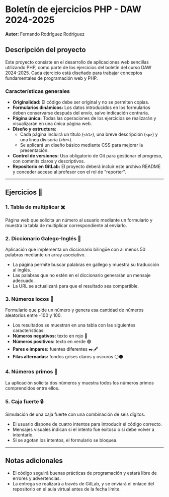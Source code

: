 # Boletín de ejercicios PHP - DAW 2024-2025  
**Autor:** Fernando Rodríguez Rodríguez  

## Descripción del proyecto  
Este proyecto consiste en el desarrollo de aplicaciones web sencillas utilizando PHP, como parte de los ejercicios del boletín del curso DAW 2024-2025. Cada ejercicio está diseñado para trabajar conceptos fundamentales de programación web y PHP.  

### Características generales  
- **Originalidad:** El código debe ser original y no se permiten copias.  
- **Formularios dinámicos:** Los datos introducidos en los formularios deben conservarse después del envío, salvo indicación contraria.  
- **Página única:** Todas las operaciones de los ejercicios se realizarán y visualizarán en una única página web.  
- **Diseño y estructura:**  
  - Cada página incluirá un título (`<h1>`), una breve descripción (`<p>`) y una línea divisoria (`<hr>`).  
  - Se aplicará un diseño básico mediante CSS para mejorar la presentación.  
- **Control de versiones:** Uso obligatorio de Git para gestionar el progreso, con commits claros y descriptivos.  
- **Repositorio en GitLab:** El proyecto deberá incluir este archivo README y conceder acceso al profesor con el rol de "reporter".  

---

## Ejercicios 📝

### 1. Tabla de multiplicar ✖️  
Página web que solicita un número al usuario mediante un formulario y muestra la tabla de multiplicar correspondiente al enviarlo.  

### 2. Diccionario Galego-Inglés 📖  
Aplicación que implementa un diccionario bilingüe con al menos 50 palabras mediante un array asociativo.  
- La página permite buscar palabras en gallego y muestra su traducción al inglés.  
- Las palabras que no estén en el diccionario generarán un mensaje adecuado.  
- La URL se actualizará para que el resultado sea compartible.  

### 3. Números locos 🎲  
Formulario que pide un número y genera esa cantidad de números aleatorios entre -100 y 100.  
- Los resultados se muestran en una tabla con las siguientes características:  
- **Números negativos:** texto en rojo 🔴  
- **Números positivos:** texto en verde 🟢  
- **Pares e impares:** fuentes diferentes ✒️🖋️  
- **Filas alternadas:** fondos grises claros y oscuros ⚪⚫  
 

### 4. Números primos 🧮  
La aplicación solicita dos números y muestra todos los números primos comprendidos entre ellos.  

### 5. Caja fuerte 🔒  
Simulación de una caja fuerte con una combinación de seis dígitos.  
- El usuario dispone de cuatro intentos para introducir el código correcto.  
- Mensajes visuales indican si el intento fue exitoso o si debe volver a intentarlo.  
- Si se agotan los intentos, el formulario se bloquea.  

---

## Notas adicionales  
- El código seguirá buenas prácticas de programación y estará libre de errores y advertencias.  
- La entrega se realizará a través de GitLab, y se enviará el enlace del repositorio en el aula virtual antes de la fecha límite.  
